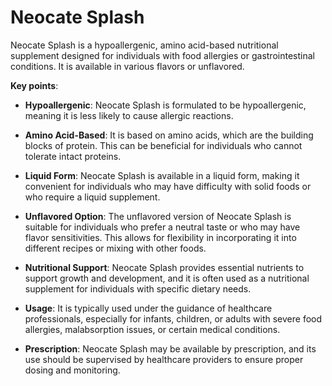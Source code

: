 # Neocate Splash

Neocate Splash is a hypoallergenic, amino acid-based nutritional supplement designed for individuals with food allergies or gastrointestinal conditions. It is available in various flavors or unflavored.

**Key points**:

* **Hypoallergenic**: Neocate Splash is formulated to be hypoallergenic, meaning it is less likely to cause allergic reactions.

* **Amino Acid-Based**: It is based on amino acids, which are the building blocks of protein. This can be beneficial for individuals who cannot tolerate intact proteins.

* **Liquid Form**: Neocate Splash is available in a liquid form, making it convenient for individuals who may have difficulty with solid foods or who require a liquid supplement.

* **Unflavored Option**: The unflavored version of Neocate Splash is suitable for individuals who prefer a neutral taste or who may have flavor sensitivities. This allows for flexibility in incorporating it into different recipes or mixing with other foods.

* **Nutritional Support**: Neocate Splash provides essential nutrients to support growth and development, and it is often used as a nutritional supplement for individuals with specific dietary needs.

* **Usage**: It is typically used under the guidance of healthcare professionals, especially for infants, children, or adults with severe food allergies, malabsorption issues, or certain medical conditions.

* **Prescription**: Neocate Splash may be available by prescription, and its use should be supervised by healthcare providers to ensure proper dosing and monitoring.